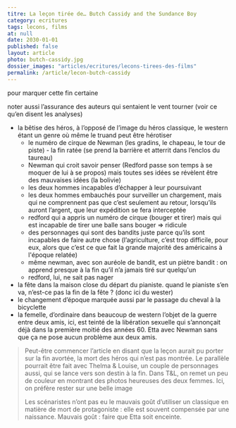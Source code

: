 ```yaml
---
titre: La leçon tirée de… Butch Cassidy and the Sundance Boy
category: ecritures
tags: lecons, films
at: null
date: 2030-01-01
published: false
layout: article
photo: butch-cassidy.jpg
dossier_images: "articles/ecritures/lecons-tirees-des-films"
permalink: /article/lecon-butch-cassidy
---
```

pour marquer cette fin certaine

noter aussi l’assurance des auteurs qui sentaient le vent tourner (voir ce qu’en disent les analyses)

- la bêtise des héros, à l’opposé de l’image du héros classique, le western étant un genre où même le truand peut être hérotiser
  - le numéro de cirque de Newman (les gradins, le chapeau, le tour de piste) - la fin ratée (se prend la barrière et atterrit dans l’enclos du taureau)
  - Newman qui croit savoir penser (Redford passe son temps à se moquer de lui à se propos) mais toutes ses idées se révèlent être des mauvaises idées (la bolivie)
  - les deux hommes incapables d’échapper à leur poursuivant
  - les deux hommes embauchés pour surveiller un chargement, mais qui ne comprennent pas que c’est seulement au retour, lorsqu’ils auront l’argent, que leur expédition se fera interceptée
  - redford qui a appris un numéro de cirque (bouger et tirer) mais qui est incapable de tirer une balle sans bouger => ridicule
  - des personnages qui sont des bandits juste parce qu’ils sont incapables de faire autre chose (l’agriculture, c’est trop difficile, pour eux, alors que c’est ce que fait la grande majorité des américains à l'époque relatée)
  - même newman, avec son auréole de bandit, est un piètre bandit : on apprend presque à la fin qu’il n’a jamais tiré sur quelqu'un
  - redford, lui, ne sait pas nager
- la fête dans la maison close du départ du pianiste. quand le pianiste s’en va, n’est-ce pas la fin de la fête ? (donc ici du wester)
- le changement d’époque marquée aussi par le passage du cheval à la bicyclette
- la femelle, d’ordinaire dans beaucoup de western l’objet de la guerre entre deux amis, ici, est teinté de la libération sexuelle qui s’annonçait déjà dans la première moitié des années 60. Etta avec Newman sans que ça ne pose aucun problème aux deux amis.





>  Peut-être commencer l’article en disant que la leçon aurait pu porter sur la fin avortée, la mort des héros qui n’est pas montrée. Le parallèle pourrait être fait avec Thelma & Louise, un couple de personnages aussi, qui se lance vers son destin à la fin. Dans T&L, on remet un peu de couleur en montrant des photos heureuses des deux femmes. Ici, on préfère rester sur une belle image
>
> Les scénaristes n’ont pas eu le mauvais goût d’utiliser un classique en matière de mort de protagoniste :  elle est souvent compensée par une naissance. Mauvais goût : faire que Etta soit enceinte.
